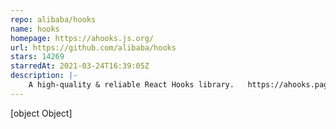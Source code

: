 ```yaml
---
repo: alibaba/hooks
name: hooks
homepage: https://ahooks.js.org/
url: https://github.com/alibaba/hooks
stars: 14269
starredAt: 2021-03-24T16:39:05Z
description: |-
    A high-quality & reliable React Hooks library.   https://ahooks.pages.dev/
---
```


[object Object]
